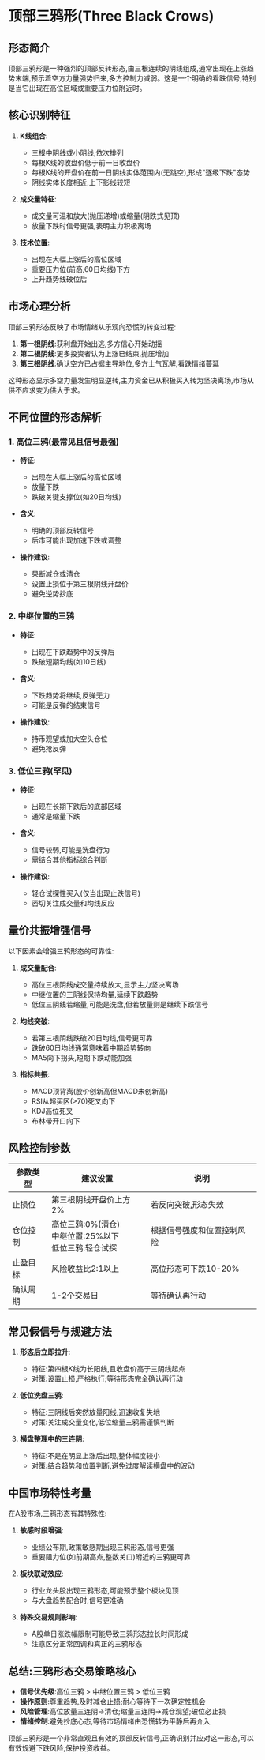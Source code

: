 # 顶部三鸦形(Three Black Crows)

## 形态简介

顶部三鸦形是一种强烈的顶部反转形态,由三根连续的阴线组成,通常出现在上涨趋势末端,预示着空方力量强势归来,多方控制力减弱。这是一个明确的看跌信号,特别是当它出现在高位区域或重要压力位附近时。

## 核心识别特征

1. **K线组合**:
   - 三根中阴线或小阴线,依次排列
   - 每根K线的收盘价低于前一日收盘价
   - 每根K线的开盘价在前一日阴线实体范围内(无跳空),形成"逐级下跌"态势
   - 阴线实体长度相近,上下影线较短

2. **成交量特征**:
   - 成交量可温和放大(抛压递增)或缩量(阴跌式见顶)
   - 放量下跌时信号更强,表明主力积极离场

3. **技术位置**:
   - 出现在大幅上涨后的高位区域
   - 重要压力位(前高,60日均线)下方
   - 上升趋势线破位后

## 市场心理分析

顶部三鸦形态反映了市场情绪从乐观向恐慌的转变过程:

1. **第一根阴线**:获利盘开始出逃,多方信心开始动摇
2. **第二根阴线**:更多投资者认为上涨已结束,抛压增加
3. **第三根阴线**:确认空方已占据主导地位,多方士气瓦解,看跌情绪蔓延

这种形态显示多空力量发生明显逆转,主力资金已从积极买入转为坚决离场,市场从供不应求变为供大于求。

## 不同位置的形态解析

### 1. 高位三鸦(最常见且信号最强)

- **特征**:
  - 出现在大幅上涨后的高位区域
  - 放量下跌
  - 跌破关键支撑位(如20日均线)
  
- **含义**:
  - 明确的顶部反转信号
  - 后市可能出现加速下跌或调整
  
- **操作建议**:
  - 果断减仓或清仓
  - 设置止损位于第三根阴线开盘价
  - 避免逆势抄底

### 2. 中继位置的三鸦

- **特征**:
  - 出现在下跌趋势中的反弹后
  - 跌破短期均线(如10日线)
  
- **含义**:
  - 下跌趋势将继续,反弹无力
  - 可能是反弹的结束信号
  
- **操作建议**:
  - 持币观望或加大空头仓位
  - 避免抢反弹

### 3. 低位三鸦(罕见)

- **特征**:
  - 出现在长期下跌后的底部区域
  - 通常是缩量下跌
  
- **含义**:
  - 信号较弱,可能是洗盘行为
  - 需结合其他指标综合判断
  
- **操作建议**:
  - 轻仓试探性买入(仅当出现止跌信号)
  - 密切关注成交量和均线反应

## 量价共振增强信号

以下因素会增强三鸦形态的可靠性:

1. **成交量配合**:
   - 高位三根阴线成交量持续放大,显示主力坚决离场
   - 中继位置的三阴线保持均量,延续下跌趋势
   - 低位三阴线若缩量,可能是洗盘,但若放量则是继续下跌信号

2. **均线突破**:
   - 若第三根阴线跌破20日均线,信号更可靠
   - 跌破60日均线通常意味着中期趋势转向
   - MA5向下拐头,短期下跌动能加强

3. **指标共振**:
   - MACD顶背离(股价创新高但MACD未创新高)
   - RSI从超买区(>70)死叉向下
   - KDJ高位死叉
   - 布林带开口向下

## 风险控制参数

| 参数类型 | 建议设置 | 说明 |
|---------|---------|------|
| 止损位 | 第三根阴线开盘价上方2% | 若反向突破,形态失效 |
| 仓位控制 | 高位三鸦:0%(清仓)<br>中继位置:25%以下<br>低位三鸦:轻仓试探 | 根据信号强度和位置控制风险 |
| 止盈目标 | 风险收益比2:1以上 | 高位形态可下跌10-20% |
| 确认周期 | 1-2个交易日 | 等待确认再行动 |

## 常见假信号与规避方法

1. **形态后立即拉升**:
   - 特征:第四根K线为长阳线,且收盘价高于三阴线起点
   - 对策:设置止损,严格执行;等待形态完全确认再行动

2. **低位洗盘三鸦**:
   - 特征:三阴线后突然放量阳线,迅速收复失地
   - 对策:关注成交量变化,低位缩量三鸦需谨慎判断

3. **横盘整理中的三连阴**:
   - 特征:不是在明显上涨后出现,整体幅度较小
   - 对策:结合趋势和位置判断,避免过度解读横盘中的波动

## 中国市场特性考量

在A股市场,三鸦形态有其特殊性:

1. **敏感时段增强**:
   - 业绩公布期,政策敏感期出现三鸦形态,信号更强
   - 重要阻力位(如前期高点,整数关口)附近的三鸦更可靠

2. **板块联动效应**:
   - 行业龙头股出现三鸦形态,可能预示整个板块见顶
   - 与大盘趋势配合时,信号更准确

3. **特殊交易规则影响**:
   - A股单日涨跌幅限制可能导致三鸦形态拉长时间形成
   - 注意区分正常回调和真正的三鸦形态

## 总结:三鸦形态交易策略核心

- **信号优先级**:高位三鸦 > 中继位置三鸦 > 低位三鸦
- **操作原则**:尊重趋势,及时减仓止损;耐心等待下一次确定性机会
- **风险管理**:高位放量三连阴→清仓;缩量三连阴→减仓观望;破位必止损
- **情绪控制**:避免抄底心态,等待市场情绪由恐慌转为平静后再介入

顶部三鸦形是一个非常直观且有效的顶部反转信号,正确识别并应对这一形态,可以有效规避下跌风险,保护投资收益。 
